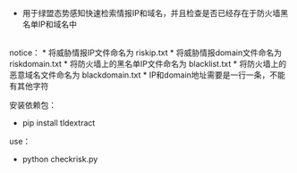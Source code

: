* 用于绿盟态势感知快速检索情报IP和域名，并且检查是否已经存在于防火墙黑名单IP和域名中
<br>
notice：  
* 将威胁情报IP文件命名为 riskip.txt  
* 将威胁情报domain文件命名为 riskdomain.txt  
* 将防火墙上的黑名单IP文件命名为 blacklist.txt  
* 将防火墙上的恶意域名文件命名为 blackdomain.txt  
* IP和domain地址需要是一行一条，不能有其他字符  


安装依赖包：
* pip install tldextract  


use：  
* python checkrisk.py  
